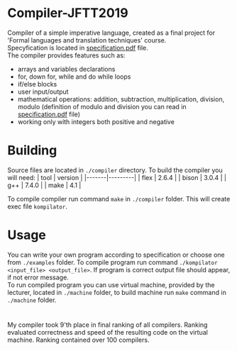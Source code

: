 # Compiler-JFTT2019

Compiler of a simple imperative language, created as a final project for 'Formal languages and translation techniques' course. \
Specyfication is located in [specification.pdf](https://github.com/PiotrSzalski/Compiler/blob/master/specification.pdf) file. \
The compiler provides features such as:
- arrays and variables declarations
- for, down for, while and do while loops
- if/else blocks
- user input/output
- mathematical operations: addition, subtraction, multiplication, division, modulo (definition of modulo and division you can read in [specification.pdf](https://github.com/PiotrSzalski/Compiler/blob/master/specification.pdf) file)
- working only with integers both positive and negative

# Building
Source files are located in `./compiler` directory. To build the compiler you will need:
| tool  | version |
|-------|---------|
| flex  | 2.6.4   |
| bison | 3.0.4   |
| g++   | 7.4.0   |
| make  | 4.1     |

To compile compiler run command `make` in `./compiler` folder. This will create exec file `kompilator`.

# Usage
You can write your own program according to specification or choose one from `./examples` folder. 
To compile program run command `./kompilator <input_file> <output_file>`. 
If program is correct output file should appear, if not error message.\
To run compiled program you can use virtual machine, provided by the lecturer, located in `./machine` folder, to build machine run `make` command in `./machine` folder.

#
My compiler took 9'th place in final ranking of all compilers. Ranking evaluated correctness and speed of the resulting code 
on the virtual machine. Ranking contained over 100 compilers.
